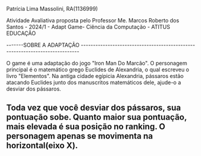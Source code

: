 Patrícia Lima Massolini, RA(1136999)

Atividade Avaliativa proposta pelo Professor Me. Marcos Roberto dos Santos - 2024/1 - Adapt Game-  Ciência da Computação - ATITUS EDUCAÇÃO

-------SOBRE A ADAPTAÇÃO -----------------------------------------------------------------------------

O game é uma adaptação do jogo "Iron Man Do Marcão". 
O personagem principal é o matemático grego Euclides de Alexandria, o qual escreveu o livro
"Elementos". Na antiga cidade egípicia Alexandria, pássaros estão atacando Euclides junto dos manuscritos matemáticos dele, ajude-o a desviar dos pássaros.

Toda vez que você desviar dos pássaros, sua pontuação sobe. Quanto maior sua pontuação, mais elevada é sua posição no ranking.
O personagem apenas se movimenta na horizontal(eixo X).
--------------------------------------------------------------------------------------------------


